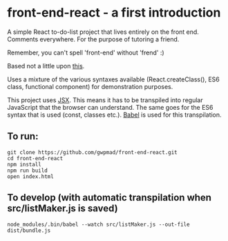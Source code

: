 # front-end-react - a first introduction
A simple React to-do-list project that lives entirely on the front end. Comments everywhere. For the purpose of tutoring a friend.

Remember, you can't spell 'front-end' without 'frend' :)

Based not a little upon [this](http://codepen.io/pankajparashar/pen/MYzgyW?editors=1000#0).

Uses a mixture of the various syntaxes available (React.createClass(), ES6 class, functional component) for demonstration purposes.

This project uses [JSX](https://facebook.github.io/react/docs/jsx-in-depth.html). This means it has to be transpiled into regular JavaScript that the browser can understand. The same goes for the ES6 syntax that is used (const, classes etc.). [Babel](https://babeljs.io/docs/usage/cli/) is used for this transpilation.

To run:
-----
```
git clone https://github.com/gwpmad/front-end-react.git
cd front-end-react
npm install
npm run build
open index.html
```

To develop (with automatic transpilation when src/listMaker.js is saved)
-----
```
node_modules/.bin/babel --watch src/listMaker.js --out-file dist/bundle.js
```

